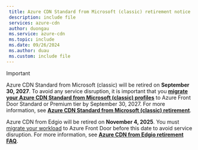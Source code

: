 ```yaml
---
 title: Azure CDN Standard from Microsoft (classic) retirement notice
 description: include file
 services: azure-cdn
 author: duongau
 ms.service: azure-cdn
 ms.topic: include
 ms.date: 09/26/2024
 ms.author: duau
 ms.custom: include file
---
```


> [!IMPORTANT]
> Azure CDN Standard from Microsoft (classic) will be retired on **September 30, 2027**. To avoid any service disruption, it is important that you [**migrate your Azure CDN Standard from Microsoft (classic) profiles**](../articles/cdn/migrate-tier.md) to Azure Front Door Standard or Premium tier by September 30, 2027. For more information, see [**Azure CDN Standard from Microsoft (classic) retirement**](https://azure.microsoft.com/updates/v2/Azure-CDN-Standard-from-Microsoft-classic-will-be-retired-on-30-September-2027).
>
> Azure CDN from Edgio will be retired on **November 4, 2025**. You must [migrate your workload](../articles/frontdoor/migrate-cdn-to-front-door.md) to Azure Front Door before this date to avoid service disruption. For more information, see [**Azure CDN from Edgio retirement FAQ**](../articles/cdn/edgio-retirement-faq.md).